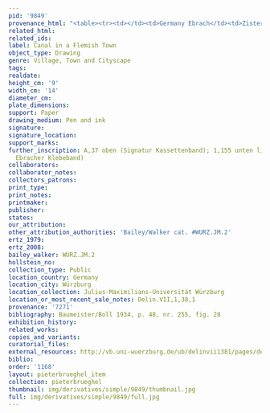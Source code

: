 ```yaml
---
pid: '9849'
provenance_html: "<table><tr><td></td><td>Germany Ebrach</td><td>Zisterzienserabtei</td></tr></table>"
related_html: 
related_ids: 
label: Canal in a Flemish Town
object_type: Drawing
genre: Village, Town and Cityscape
tags: 
realdate: 
height_cm: '9'
width_cm: '14'
diameter_cm: 
plate_dimensions: 
support: Paper
drawing_medium: Pen and ink
signature: 
signature_location: 
support_marks: 
further_inscription: A,37 oben (Signatur Kassettenband); 1,155 unten links (Signatur
  Ebracher Klebeband)
collaborators: 
collaborator_notes: 
collectors_patrons: 
print_type: 
print_notes: 
printmaker: 
publisher: 
states: 
our_attribution: 
other_attribution_authorities: 'Bailey/Walker cat. #WURZ.JM.2'
ertz_1979: 
ertz_2008: 
bailey_walker: WURZ.JM.2
hollstein_no: 
collection_type: Public
location_country: Germany
location_city: Würzburg
location_collection: Julius-Maximilians-Universität Würzburg
location_or_most_recent_sale_notes: Delin.VII,1,38,1
provenance: '7271'
bibliography: Baumeister/Boll 1934, p. 48, nr. 255, fig. 28
exhibition_history: 
related_works: 
copies_and_variants: 
curatorial_files: 
external_resources: http://vb.uni-wuerzburg.de/ub/delinvii1381/pages/delinvii1381/1.html
biblio: 
order: '1168'
layout: pieterbrueghel_item
collection: pieterbrueghel
thumbnail: img/derivatives/simple/9849/thumbnail.jpg
full: img/derivatives/simple/9849/full.jpg
---
```

